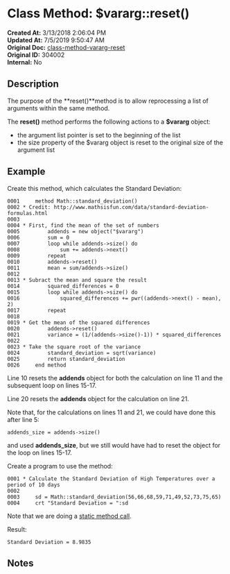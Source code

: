 # Class Method: $vararg::reset()

**Created At:** 3/13/2018 2:06:04 PM  
**Updated At:** 7/5/2019 9:50:47 AM  
**Original Doc:** [class-method-vararg-reset](https://docs.jbase.com/42948-dynamic-objects/class-method-vararg-reset)  
**Original ID:** 304002  
**Internal:** No  


## Description

The purpose of the **reset()**method is to allow reprocessing a list of arguments within the same method.

The **reset()** method performs the following actions to a **$vararg** object:

- the argument list pointer is set to the beginning of the list
- the size property of the $vararg object is reset to the original size of the argument list




## Example

Create this method, which calculates the Standard Deviation:

```
0001     method Math::standard_deviation()
0002 * Credit: http://www.mathsisfun.com/data/standard-deviation-formulas.html
0003
0004 * First, find the mean of the set of numbers
0005         addends = new object("$vararg")
0006         sum = 0
0007         loop while addends->size() do
0008             sum += addends->next()
0009         repeat
0010         addends->reset()
0011         mean = sum/addends->size()
0012
0013 * Subract the mean and square the result
0014         squared_differences = 0
0015         loop while addends->size() do
0016             squared_differences += pwr((addends->next() - mean), 2)
0017         repeat
0018
0019 * Get the mean of the squared differences
0020         addends->reset()
0021         variance = (1/(addends->size()-1)) * squared_differences
0022
0023 * Take the square root of the variance
0024         standard_deviation = sqrt(variance)
0025         return standard_deviation
0026     end method
```

Line 10 resets the **addends** object for both the calculation on line 11 and the subsequent loop on lines 15-17.

Line 20 resets the **addends** object for the calculation on line 21.

Note that, for the calculations on lines 11 and 21, we could have done this after line 5:

```
addends_size = addends->size()
```

and used **addends\_size**, but we still would have had to reset the object for the loop on lines 15-17.



Create a program to use the method:

```
0001 * Calculate the Standard Deviation of High Temperatures over a period of 10 days
0002
0003     sd = Math::standard_deviation(56,66,68,59,71,49,52,73,75,65)
0004     crt "Standard Deviation = ":sd
```

Note that we are doing a [static method call](./../dynamic-objects-static-methods).

Result:

```
Standard Deviation = 8.9835
```

## Notes
